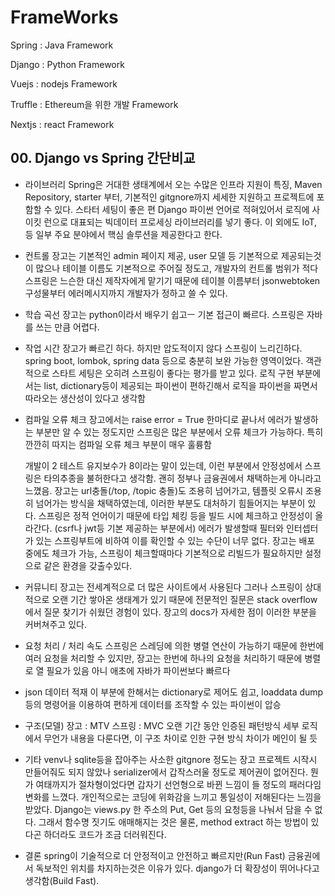 # FrameWorks

Spring : Java Framework

Django : Python Framework

Vuejs : nodejs Framework

Truffle : Ethereum을 위한 개발 Framework

Nextjs : react Framework

## 00. Django vs Spring 간단비교

- 라이브러리
  Spring은 거대한 생태계에서 오는 수많은 인프라 지원이 특징, Maven Repository, starter 부터, 기본적인 gitgnore까지 세세한 지원하고 프로젝트에 포함할 수 있다. 스타터 세팅이 좋은 편
  Django 파이썬 언어로 적혀있어서 로직에 사이킷 런으로 대표되는 빅데이터 프로세싱 라이브러리를 넣기 좋다. 이 외에도 IoT, 등 일부 주요 분야에서 핵심 솔루션을 제공한다고 한다.

- 컨트롤
  장고는 기본적인 admin 페이지 제공, user 모델 등 기본적으로 제공되는것이 많으나 테이블 이름도 기본적으로 주어질 정도고, 개발자의 컨트롤 범위가 적다
  스프링은 느슨한 대신 제작자에게 맡기기 때문에 테이블 이름부터 jsonwebtoken 구성물부터 에러메시지까지 개발자가 정하고 쓸 수 있다.

- 학습 곡선
  장고는 python이라서 배우기 쉽고ㅡ 기본 접근이 빠르다.
  스프링은 자바를 쓰는 만큼 어렵다.

- 작업 시간
  장고가 빠르긴 하다. 하지만 압도적이지 않다
  스프링이 느리긴하다. spring boot, lombok, spring data 등으로 충분히 보완 가능한 영역이었다.
  객관적으로 스타트 세팅은 오히려 스프링이 좋다는 평가를 받고 있다.
  로직 구현 부분에서는 list, dictionary등이 제공되는 파이썬이 편하긴해서 로직을 파이썬을 짜면서 따라오는 생산성이 있다고 생각함

- 컴파일 오류 체크
  장고에서는 raise error = True 한마디로 끝나서 에러가 발생하는 부분만 알 수 있는 정도지만
  스프링은 많은 부분에서 오류 체크가 가능하다. 특히 깐깐히 따지는 컴파일 오류 체크 부분이 매우 훌륭함
  
  개발이 2 테스트 유지보수가 8이라는 말이 있는데, 이런 부분에서 안정성에서 스프링은 타의추종을 불허한다고 생각함. 
  괜히 정부나 금융권에서 채택하는게 아니라고 느꼈음.
  장고는 url충돌(/top, /topic 충돌)도 조용히 넘어가고, 템플릿 오류시 조용히 넘어가는 방식을 채택하였는데, 이러한 부분도 대처하기 힘들어지는 부분이 있다.
  스프링은 정적 언어이기 때문에 타입 체킹 등을 빌드 시에 체크하고 안정성이 올라간다.
  (csrf나 jwt등 기본 제공하는 부분에서) 에러가 발생할때 필터와 인터셉터가 있는 스프링부트에 비하여 이를 확인할 수 있는 수단이 너무 없다.
  장고는 배포 중에도 체크가 가능, 스프링이 체크할때마다 기본적으로 리빌드가 필요하지만 설정으로 같은 환경을 갖출수있다.

- 커뮤니티
  장고는 전세계적으로 더 많은 사이트에서 사용된다
  그러나 스프링이 상대적으로 오랜 기간 쌓아온 생태계가 있기 때문에 전문적인 질문은 stack overflow에서 질문 찾기가 쉬웠던 경험이 있다.
  장고의 docs가 자세한 점이 이러한 부분을 커버쳐주고 있다.

- 요청 처리 / 처리 속도
  스프링은 스레딩에 의한 병렬 연산이 가능하기 때문에 한번에 여러 요청을 처리할 수 있지만,
  장고는 한번에 하나의 요청을 처리하기 때문에 병렬로 열 필요가 있음
  아니 애초에 자바가 파이썬보다 빠르다

- json 데이터 적재
  이 부분에 한해서는 dictionary로 제어도 쉽고, loaddata dump 등의 명령어을 이용하여 편하게 데이터를 조작할 수 있는 파이썬이 압승

- 구조(모델)
  장고 : MTV
  스프링 : MVC 오랜 기간 동안 인증된 패턴방식
  세부 로직에서 무언가 내용을 다룬다면, 이 구조 차이로 인한 구현 방식 차이가 메인이 될 듯

- 기타
  venv나 sqlite등을 잡아주는 사소한 gitgnore 정도는 장고 프로젝트 시작시 만들어줘도 되지 않았나
  serializer에서 갑작스러울 정도로 제어권이 없어진다. 뭔가 여태까지가 절차형이었다면 갑자기 선언형으로 바뀐 느낌이 들 정도의 패러다임 변화를 느꼈다.
  개인적으로는 코딩에 위화감을 느끼고 통일성이 저해된다는 느낌을 받았다.
  Django는 views.py 한 주소의 Put, Get 등의 요청등을 나눠서 담을 수 없다. 그래서 함수명 짓기도 애매해지는 것은 물론, method extract 하는 방법이 있다곤 하더라도 코드가 조금 더러워진다.

- 결론
  spring이 기술적으로 더 안정적이고 안전하고 빠르지만(Run Fast) 금융권에서 독보적인 위치를 차지하는것은 이유가 있다.
  django가 더 확장성이 뛰어나다고 생각함(Build Fast).